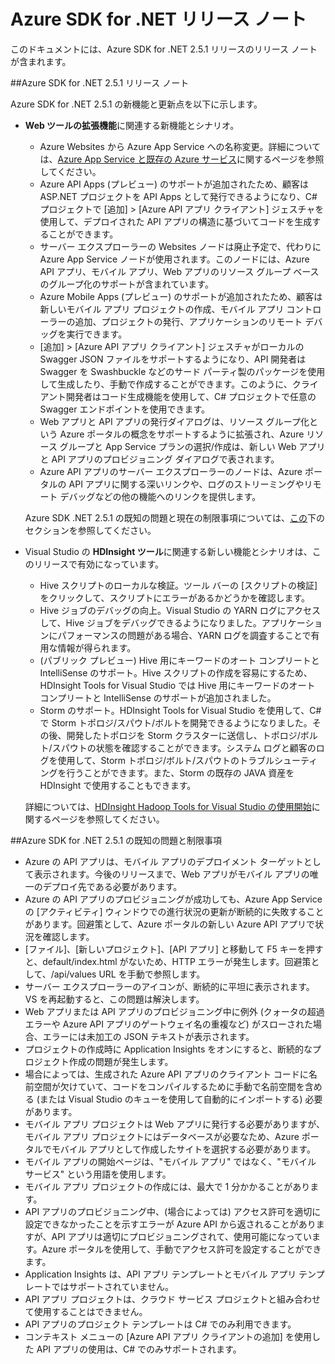 ﻿<properties 
   pageTitle="Azure SDK for .NET リリース ノート" 
   description="Azure SDK for .NET リリース ノート" 
   services="app-service" 
   documentationCenter=".net,nodejs,java" 
   authors="adgoda" 
   manager="dwrede" 
   editor=""/>

<tags
   ms.service="app-service"
   ms.devlang="multiple"
   ms.topic="article"
   ms.tgt_pltfrm="na"
   ms.workload="integration" 
   ms.date="03/24/2015"
   ms.author="juliako"/>


# Azure SDK for .NET リリース ノート

このドキュメントには、Azure SDK for .NET 2.5.1 リリースのリリース ノートが含まれます。 

##Azure SDK for .NET 2.5.1 リリース ノート

Azure SDK for .NET 2.5.1 の新機能と更新点を以下に示します。

- **Web ツールの拡張機能**に関連する新機能とシナリオ。 

	- Azure Websites から Azure App Service への名称変更。詳細については、[Azure App Service と既存の Azure サービス](app-service-changes-existing-services.md)に関するページを参照してください。
	- Azure API Apps (プレビュー) のサポートが追加されたため、顧客は ASP.NET プロジェクトを API Apps として発行できるようになり、C# プロジェクトで [追加] > [Azure API アプリ クライアント] ジェスチャを使用して、デプロイされた API アプリの構造に基づいてコードを生成することができます。 
	- サーバー エクスプローラーの Websites ノードは廃止予定で、代わりに Azure App Service ノードが使用されます。このノードには、Azure API アプリ、モバイル アプリ、Web アプリのリソース グループ ベースのグループ化のサポートが含まれています。
	- Azure Mobile Apps (プレビュー) のサポートが追加されたため、顧客は新しいモバイル アプリ プロジェクトの作成、モバイル アプリ コントローラーの追加、プロジェクトの発行、アプリケーションのリモート デバッグを実行できます。
	- [追加] > [Azure API アプリ クライアント] ジェスチャがローカルの Swagger JSON ファイルをサポートするようになり、API 開発者は Swagger を Swashbuckle などのサード パーティ製のパッケージを使用して生成したり、手動で作成することができます。このように、クライアント開発者はコード生成機能を使用して、C# プロジェクトで任意の Swagger エンドポイントを使用できます。 
	- Web アプリと API アプリの発行ダイアログは、リソース グループ化という Azure ポータルの概念をサポートするように拡張され、Azure リソース グループと App Service プランの選択/作成は、新しい Web アプリと API アプリのプロビジョニング ダイアログで表されます。 
	- Azure API アプリのサーバー エクスプローラーのノードは、Azure ポータルの API アプリに関する深いリンクや、ログのストリーミングやリモート デバッグなどの他の機能へのリンクを提供します。

	Azure SDK .NET 2.5.1 の既知の問題と現在の制限事項については、[この](app-service-release-notes.md#known_issues_2_5_1)下のセクションを参照してください。 


- Visual Studio の **HDInsight ツール**に関連する新しい機能とシナリオは、このリリースで有効になっています。 
	- Hive スクリプトのローカルな検証。ツール バーの [スクリプトの検証] をクリックして、スクリプトにエラーがあるかどうかを確認します。 
	- Hive ジョブのデバッグの向上。Visual Studio の YARN ログにアクセスして、Hive ジョブをデバッグできるようになりました。アプリケーションにパフォーマンスの問題がある場合、YARN ログを調査することで有用な情報が得られます。
	- (パブリック プレビュー) Hive 用にキーワードのオート コンプリートと IntelliSense のサポート。Hive スクリプトの作成を容易にするため、HDInsight Tools for Visual Studio では Hive 用にキーワードのオート コンプリートと IntelliSense のサポートが追加されました。
	- Storm のサポート。HDInsight Tools for Visual Studio を使用して、C# で Storm トポロジ/スパウト/ボルトを開発できるようになりました。その後、開発したトポロジを Storm クラスターに送信し、トポロジ/ボルト/スパウトの状態を確認することができます。システム ログと顧客のログを使用して、Storm トポロジ/ボルト/スパウトのトラブルシューティングを行うことができます。また、Storm の既存の JAVA 資産を HDInsight で使用することもできます。
	
	詳細については、[HDInsight Hadoop Tools for Visual Studio の使用開始](hdinsight-hadoop-visual-studio-tools-get-started.md)に関するページを参照してください。



##<a id="known_issues_2_5_1"></a>Azure SDK for .NET 2.5.1 の既知の問題と制限事項

- Azure の API アプリは、モバイル アプリのデプロイメント ターゲットとして表示されます。今後のリリースまで、Web アプリがモバイル アプリの唯一のデプロイ先である必要があります。 
- Azure の API アプリのプロビジョニングが成功しても、Azure App Service の [アクティビティ] ウィンドウでの進行状況の更新が断続的に失敗することがあります。回避策として、Azure ポータルの新しい Azure API アプリで状況を確認します。 
- [ファイル]、[新しいプロジェクト]、[API アプリ] と移動して F5 キーを押すと、default/index.html がないため、HTTP エラーが発生します。回避策として、/api/values URL を手動で参照します。 
- サーバー エクスプローラーのアイコンが、断続的に平坦に表示されます。VS を再起動すると、この問題は解決します。 
- Web アプリまたは API アプリのプロビジョニング中に例外 (クォータの超過エラーや Azure API アプリのゲートウェイ名の重複など) がスローされた場合、エラーには未加工の JSON テキストが表示されます。 
- プロジェクトの作成時に Application Insights をオンにすると、断続的なプロジェクト作成の問題が発生します。
- 場合によっては、生成された Azure API アプリのクライアント コードに名前空間が欠けていて、コードをコンパイルするために手動で名前空間を含める (または Visual Studio のキューを使用して自動的にインポートする) 必要があります。 
- モバイル アプリ プロジェクトは Web アプリに発行する必要がありますが、モバイル アプリ プロジェクトにはデータベースが必要なため、Azure ポータルでモバイル アプリとして作成したサイトを選択する必要があります。 
- モバイル アプリの開始ページは、"モバイル アプリ" ではなく、"モバイル サービス" という用語を使用します。 
- モバイル アプリ プロジェクトの作成には、最大で 1 分かかることがあります。 
- API アプリのプロビジョニング中、(場合によっては) アクセス許可を適切に設定できなかったことを示すエラーが Azure API から返されることがありますが、API アプリは適切にプロビジョニングされて、使用可能になっています。Azure ポータルを使用して、手動でアクセス許可を設定することができます。
- Application Insights は、API アプリ テンプレートとモバイル アプリ テンプレートではサポートされていません。
- API アプリ プロジェクトは、クラウド サービス プロジェクトと組み合わせて使用することはできません。
- API アプリのプロジェクト テンプレートは C# でのみ利用できます。
- コンテキスト メニューの [Azure API アプリ クライアントの追加] を使用した API アプリの使用は、C# でのみサポートされます。


<!--HONumber=49-->